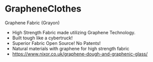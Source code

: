 # GrapheneClothes
Graphene Fabric (Grayon)

- High Strength Fabric made utilizing Graphene Technology.
- Built tough like a cybertruck!
- Superior Fabric Open Source! No Patents!
- Natural materials with graphene for high strength fabric
- https://www.nixor.co.uk/graphene-dough-and-graphenic-glass/

